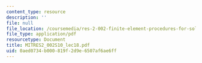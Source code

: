 ```yaml
---
content_type: resource
description: ''
file: null
file_location: /coursemedia/res-2-002-finite-element-procedures-for-solids-and-structures-spring-2010/0aed0734b000819f2d9e6507af6ae6ff_MITRES2_002S10_lec18.pdf
file_type: application/pdf
resourcetype: Document
title: MITRES2_002S10_lec18.pdf
uid: 0aed0734-b000-819f-2d9e-6507af6ae6ff
---
```

